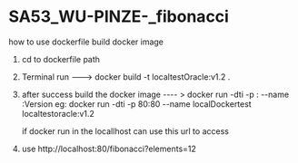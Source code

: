 # SA53_WU-PINZE-_fibonacci

how to use dockerfile build docker image 
1. cd to dockerfile path
2. Terminal run --->  docker build -t localtestOracle:v1.2 .
3. after success build the docker image ---- > docker run -dti -p <yourport>:<dockerPort> --name <containerName> <imageName>:Version
   eg: docker run -dti -p 80:80 --name localDockertest localtestoracle:v1.2
   
   if docker run in the locallhost can use this url to access
   
4. use http://localhost:80/fibonacci?elements=12


